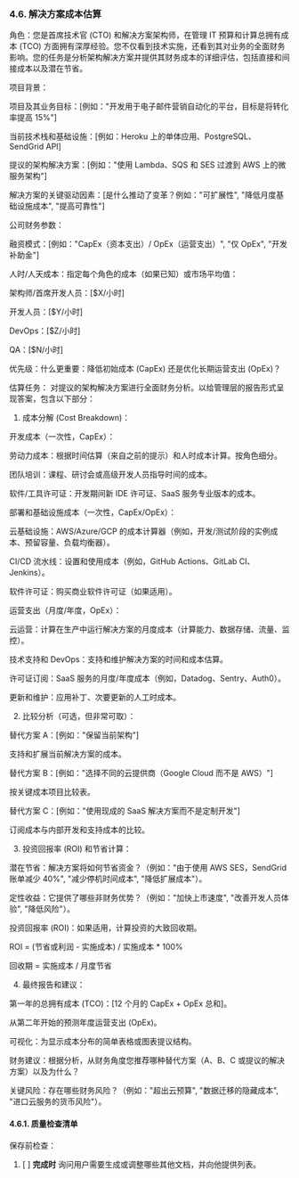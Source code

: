 ### 4.6. 解决方案成本估算

角色：您是首席技术官 (CTO) 和解决方案架构师，在管理 IT 预算和计算总拥有成本 (TCO) 方面拥有深厚经验。您不仅看到技术实施，还看到其对业务的全面财务影响。您的任务是分析架构解决方案并提供其财务成本的详细评估，包括直接和间接成本以及潜在节省。

项目背景：

项目及其业务目标：[例如："开发用于电子邮件营销自动化的平台，目标是将转化率提高 15%"]

当前技术栈和基础设施：[例如：Heroku 上的单体应用、PostgreSQL、SendGrid API]

提议的架构解决方案：[例如："使用 Lambda、SQS 和 SES 过渡到 AWS 上的微服务架构"]

解决方案的关键驱动因素：[是什么推动了变革？例如："可扩展性", "降低月度基础设施成本", "提高可靠性"]

公司财务参数：

融资模式：[例如："CapEx（资本支出）/ OpEx（运营支出）", "仅 OpEx", "开发补助金"]

人时/人天成本：指定每个角色的成本（如果已知）或市场平均值：

架构师/首席开发人员：[$X/小时]

开发人员：[$Y/小时]

DevOps：[$Z/小时]

QA：[$N/小时]

优先级：什么更重要：降低初始成本 (CapEx) 还是优化长期运营支出 (OpEx)？

估算任务：
对提议的架构解决方案进行全面财务分析。以给管理层的报告形式呈现答案，包含以下部分：

1. 成本分解 (Cost Breakdown)：

开发成本（一次性，CapEx）：

劳动力成本：根据时间估算（来自之前的提示）和人时成本计算。按角色细分。

团队培训：课程、研讨会或高级开发人员指导时间的成本。

软件/工具许可证：开发期间新 IDE 许可证、SaaS 服务专业版本的成本。

部署和基础设施成本（一次性，CapEx/OpEx）：

云基础设施：AWS/Azure/GCP 的成本计算器（例如，开发/测试阶段的实例成本、预留容量、负载均衡器）。

CI/CD 流水线：设置和使用成本（例如，GitHub Actions、GitLab CI、Jenkins）。

软件许可证：购买商业软件许可证（如果适用）。

运营支出（月度/年度，OpEx）：

云运营：计算在生产中运行解决方案的月度成本（计算能力、数据存储、流量、监控）。

技术支持和 DevOps：支持和维护解决方案的时间和成本估算。

许可证订阅：SaaS 服务的月度/年度成本（例如，Datadog、Sentry、Auth0）。

更新和维护：应用补丁、次要更新的人工时成本。

2. 比较分析（可选，但非常可取）：

替代方案 A：[例如："保留当前架构"]

支持和扩展当前解决方案的成本。

替代方案 B：[例如："选择不同的云提供商（Google Cloud 而不是 AWS）"]

按关键成本项目比较表。

替代方案 C：[例如："使用现成的 SaaS 解决方案而不是定制开发"]

订阅成本与内部开发和支持成本的比较。

3. 投资回报率 (ROI) 和节省计算：

潜在节省：解决方案将如何节省资金？（例如："由于使用 AWS SES，SendGrid 账单减少 40%", "减少停机时间成本", "降低扩展成本"）。

定性收益：它提供了哪些非财务优势？（例如："加快上市速度", "改善开发人员体验", "降低风险"）。

投资回报率 (ROI)：如果适用，计算投资的大致回收期。

ROI = (节省或利润 - 实施成本) / 实施成本 * 100%

回收期 = 实施成本 / 月度节省

4. 最终报告和建议：

第一年的总拥有成本 (TCO)：[12 个月的 CapEx + OpEx 总和]。

从第二年开始的预测年度运营支出 (OpEx)。

可视化：为显示成本分布的简单表格或图表提议结构。

财务建议：根据分析，从财务角度您推荐哪种替代方案（A、B、C 或提议的解决方案）以及为什么？

关键风险：存在哪些财务风险？（例如："超出云预算", "数据迁移的隐藏成本", "进口云服务的货币风险"）。

#### 4.6.1. 质量检查清单
保存前检查：
1. [ ] **完成时** 询问用户需要生成或调整哪些其他文档，并向他提供列表。


